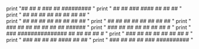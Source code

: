 print "##         ##           #           ###         ##     #########   "
print " ##       ##           ###          ####        ##    ##       ##  "
print "  ##     ##           ## ##         ## ##       ##   ##            "  
print "   ##   ##           ##   ##        ##  ##      ##  ##             "
print "    ## ##           ##     ##       ##   ##     ##  ##             "
print "     ###           ##       ##      ##    ##    ##  ##      ###### "
print "     ###          ##         ##     ##     ##   ##  ##           # " 
print "     ###         ###############    ##      ##  ##  ##           # "
print "     ###        ##             ##   ##       ## ##   ##          # "  
print "     ###       ##               ##  ##        ####    ##        ## " 
print "     ###      ##                 ## ##         ###     ##########  "
